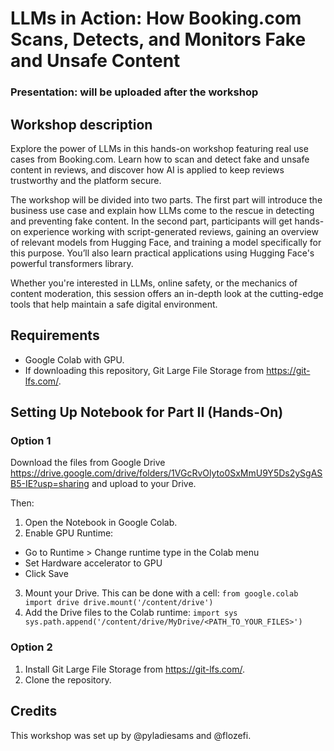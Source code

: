 # LLMs in Action: How Booking.com Scans, Detects, and Monitors Fake and Unsafe Content
### Presentation: will be uploaded after the workshop

## Workshop description
Explore the power of LLMs in this hands-on workshop featuring real use cases from Booking.com. Learn how to scan and detect fake and unsafe content in reviews, and discover how AI is applied to keep reviews trustworthy and the platform secure. 

The workshop will be divided into two parts. The first part will introduce the business use case and explain how LLMs come to the rescue in detecting and preventing fake content. In the second part, participants will get hands-on experience working with script-generated reviews, gaining an overview of relevant models from Hugging Face, and training a model specifically for this purpose. You’ll also learn practical applications using Hugging Face's powerful transformers library.

Whether you're interested in LLMs, online safety, or the mechanics of content moderation, this session offers an in-depth look at the cutting-edge tools that help maintain a safe digital environment.

## Requirements
- Google Colab with GPU.
- If downloading this repository, Git Large File Storage from https://git-lfs.com/.
  
## Setting Up Notebook for Part II (Hands-On)

### Option 1
Download the files from Google Drive https://drive.google.com/drive/folders/1VGcRvOlyto0SxMmU9Y5Ds2ySgASB5-IE?usp=sharing and upload to your Drive. 

Then:
1. Open the Notebook in Google Colab.
2. Enable GPU Runtime:
- Go to Runtime > Change runtime type in the Colab menu
- Set Hardware accelerator to GPU
- Click Save
3. Mount your Drive. This can be done with a cell:
  `from google.colab import drive
  drive.mount('/content/drive')`
4. Add the Drive files to the Colab runtime:
  `import sys
  sys.path.append('/content/drive/MyDrive/<PATH_TO_YOUR_FILES>')`
 
### Option 2
1. Install Git Large File Storage from https://git-lfs.com/.
2. Clone the repository.
 
## Credits
This workshop was set up by @pyladiesams and @flozefi.
